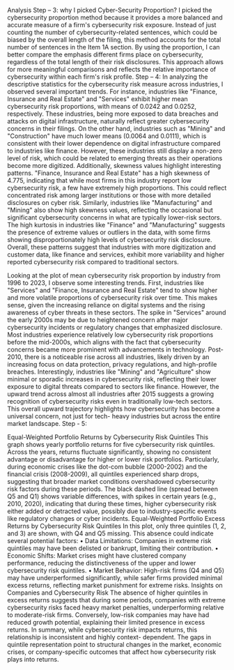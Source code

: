 Analysis
Step – 3: why I picked Cyber-Security Proportion?
I picked the cybersecurity proportion method because it provides a more balanced and accurate measure of a firm's cybersecurity risk exposure. Instead of just counting the number of cybersecurity-related sentences, which could be biased by the overall length of the filing, this method accounts for the total number of sentences in the Item 1A section. By using the proportion, I can better compare the emphasis different firms place on cybersecurity, regardless of the total length of their risk disclosures. This approach allows for more meaningful comparisons and reflects the relative importance of cybersecurity within each firm's risk profile.
Step – 4:
In analyzing the descriptive statistics for the cybersecurity risk measure across industries, I observed several important trends. For instance, industries like "Finance, Insurance and Real Estate" and "Services" exhibit higher mean cybersecurity risk proportions, with means of 0.0242 and 0.0252, respectively. These industries, being more exposed to data breaches and attacks on digital infrastructure, naturally reflect greater cybersecurity concerns in their filings.
On the other hand, industries such as "Mining" and "Construction" have much lower means (0.0064 and 0.0111), which is consistent with their lower dependence on digital infrastructure compared to industries like finance. However, these industries still display a non-zero level of risk, which could be related to emerging threats as their operations become more digitized.
Additionally, skewness values highlight interesting patterns. "Finance, Insurance and Real Estate" has a high skewness of 4.775, indicating that while most firms in this industry report low cybersecurity risk, a few have extremely high proportions. This could reflect concentrated risk among larger institutions or those with more detailed disclosures on cyber risk. Similarly, industries like "Manufacturing" and "Mining" also show high skewness values, reflecting the occasional but significant cybersecurity concerns in what are typically lower-risk sectors.
The high kurtosis in industries like "Finance" and "Manufacturing" suggests the presence of extreme values or outliers in the data, with some firms showing disproportionately high levels of cybersecurity risk disclosure. Overall, these patterns suggest that industries with more digitization and customer data, like finance and services, exhibit more variability and higher reported cybersecurity risk compared to traditional sectors.
 
 Looking at the plot of mean cybersecurity risk proportion by industry from 1996 to 2023, I observe some interesting trends. First, industries like "Services" and "Finance, Insurance and Real Estate" tend to show higher and more volatile proportions of cybersecurity risk over time. This makes sense, given the increasing reliance on digital systems and the rising awareness of cyber threats in these sectors. The spike in "Services" around the early 2000s may be due to heightened concern after major cybersecurity incidents or regulatory changes that emphasized disclosure.
Most industries experience relatively low cybersecurity risk proportions before the mid-2000s, which aligns with the fact that cybersecurity concerns became more prominent with advancements in technology. Post- 2010, there is a noticeable rise across all industries, likely driven by an increasing focus on data protection, privacy regulations, and high-profile breaches.
Interestingly, industries like "Mining" and "Agriculture" show minimal or sporadic increases in cybersecurity risk, reflecting their lower exposure to digital threats compared to sectors like finance. However, the upward trend across almost all industries after 2015 suggests a growing recognition of cybersecurity risks even in traditionally low-tech sectors.
This overall upward trajectory highlights how cybersecurity has become a universal concern, not just for tech- heavy industries but across the entire market landscape.
Step - 5:
 
Equal-Weighted Portfolio Returns by Cybersecurity Risk Quintiles
This graph shows yearly portfolio returns for five cybersecurity risk quintiles. Across the years, returns fluctuate significantly, showing no consistent advantage or disadvantage for higher or lower risk portfolios. Particularly, during economic crises like the dot-com bubble (2000-2002) and the financial crisis (2008-2009), all quintiles experienced sharp drops, suggesting that broader market conditions overshadowed cybersecurity risk factors during these periods.
The black dashed line (spread between Q5 and Q1) shows variable differences, with spikes in certain years (e.g., 2010, 2020), indicating that during these times, higher cybersecurity risk either added or detracted value, possibly due to industry-specific events like regulatory changes or cyber incidents.
Equal-Weighted Portfolio Excess Returns by Cybersecurity Risk Quintiles
In this plot, only three quintiles (1, 2, and 3) are shown, with Q4 and Q5 missing. This absence could indicate several potential factors:
• Data Limitations: Companies in extreme risk quintiles may have been delisted or bankrupt, limiting their contribution.
• Economic Shifts: Market crises might have clustered company performance, reducing the distinctiveness of the upper and lower cybersecurity risk quintiles.
• Market Behavior: High-risk firms (Q4 and Q5) may have underperformed significantly, while safer firms provided minimal excess returns, reflecting market punishment for extreme risks.
Insights on Companies and Cybersecurity Risk
The absence of higher quintiles in excess returns suggests that during some periods, companies with extreme cybersecurity risks faced heavy market penalties, underperforming relative to moderate-risk firms. Conversely, low-risk companies may have had reduced growth potential, explaining their limited presence in excess returns.
In summary, while cybersecurity risk impacts returns, this relationship is inconsistent and highly context- dependent. The gaps in quintile representation point to structural changes in the market, economic crises, or company-specific outcomes that affect how cybersecurity risk plays into returns.
